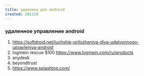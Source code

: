 ```yaml
---
title: удаленка для android
created: 201119
---
```

### удаленное управление android

1. <https://softdroid.net/luchshie-prilozheniya-dlya-udalyonnogo-upravleniya-android>
1. logmein rescue $100 <https://www.logmein.com/ru/products>
1. anydesk
1. beyondtrust
1. <https://www.splashtop.com/>
